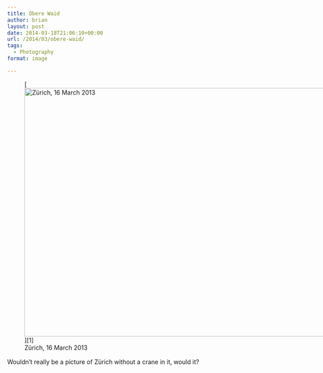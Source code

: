 ```yaml
---
title: Obere Waid
author: brian
layout: post
date: 2014-03-18T21:06:10+00:00
url: /2014/03/obere-waid/
tags:
  - Photography
format: image

---
```

<figure id="attachment_1081" style="width: 1024px" class="wp-caption aligncenter">[<img class="size-full wp-image-1081" alt="Zürich, 16 March 2013" src="/wp/2014/03/IMG_8051.jpg" width="1024" height="576" srcset="/wp/2014/03/IMG_8051.jpg 1024w, /wp/2014/03/IMG_8051-480x270.jpg 480w" sizes="(max-width: 1024px) 100vw, 1024px" />][1]<figcaption class="wp-caption-text">Zürich, 16 March 2013</figcaption></figure> 

<span style="line-height: 1.5;">Wouldn&#8217;t really be a picture of Zürich without a crane in it, would it?</span>

 [1]: /wp/2014/03/IMG_8051.jpg